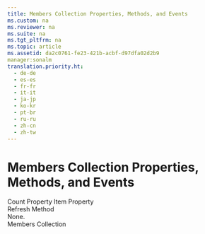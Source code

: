 ```yaml
---
title: Members Collection Properties, Methods, and Events
ms.custom: na
ms.reviewer: na
ms.suite: na
ms.tgt_pltfrm: na
ms.topic: article
ms.assetid: da2c0761-fe23-421b-acbf-d97dfa02d2b9
manager:sonalm
translation.priority.ht: 
  - de-de
  - es-es
  - fr-fr
  - it-it
  - ja-jp
  - ko-kr
  - pt-br
  - ru-ru
  - zh-cn
  - zh-tw
---
```

# Members Collection Properties, Methods, and Events
<?xml version="1.0" encoding="utf-8"?>
<developerReferenceWithoutSyntaxDocument xmlns="http://ddue.schemas.microsoft.com/authoring/2003/5" xmlns:xlink="http://www.w3.org/1999/xlink" xmlns:xsi="http://www.w3.org/2001/XMLSchema-instance" xsi:schemaLocation="http://ddue.schemas.microsoft.com/authoring/2003/5 http://dduestorage.blob.core.windows.net/ddueschema/developer.xsd">
  <introduction />
  <section>
    <title>Properties</title>
    <content>
      <para>
        <legacyLink xlink:href="da9ccd1f-d402-41a2-940c-45556fc5340d">Count Property</legacyLink>       </para>
      <para>
        <legacyLink xlink:href="e11484bb-c5c7-42d8-9bb8-21572125d727">Item Property</legacyLink>       </para>
    </content>
  </section>
  <section>
    <title>Methods</title>
    <content>
      <para>
        <legacyLink xlink:href="089b7ca7-684f-4259-8032-5bd1ecc54426">Refresh Method</legacyLink>       </para>
    </content>
  </section>
  <section>
    <title>Events</title>
    <content>
      <para>None.</para>
    </content>
  </section>
  <relatedTopics>
<link xlink:href="3a647cde-efdc-4394-b1b9-8cbb1b9d689f">Members Collection</link>
</relatedTopics>
</developerReferenceWithoutSyntaxDocument>